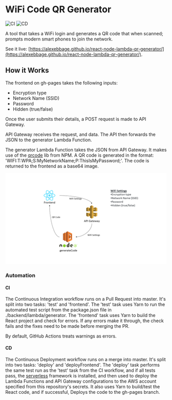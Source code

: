 # WiFi Code QR Generator
![CI](https://github.com/AlexEbbage/react-node-lambda-qr-generator/workflows/CI/badge.svg)
![CD](https://github.com/AlexEbbage/react-node-lambda-qr-generator/workflows/CD/badge.svg)

A tool that takes a WiFi login and generates a QR code that when scanned; prompts modern smart phones to join the network.

See it live: [https://alexebbage.github.io/react-node-lambda-qr-generator/](https://alexebbage.github.io/react-node-lambda-qr-generator/).

## How it Works
The frontend on gh-pages takes the following inputs:
- Encryption type
- Network Name (SSID)
- Password
- Hidden (true/false)  
  
Once the user submits their details, a POST request is made to API Gateway.

API Gateway receives the request, and data. The API then forwards the JSON to the generator Lambda Function.

The generator Lambda Function takes the JSON from API Gateway. It makes use of the [qrcode](https://www.npmjs.com/package/qrcode) lib from NPM. A QR code is generated in the format: 'WIFI:T:WPA;S:MyNetworkName;P:ThisIsMyPassword;'. The code is returned to the frontend as a base64 image.

![](https://raw.githubusercontent.com/AlexEbbage/react-node-lambda-qr-generator/master/documents/architecture.png)

### Automation
#### CI
The Continuous Integration workflow runs on a Pull Request into master. It's split into two tasks: 'test' and 'frontend'.
The 'test' task uses Yarn to run the automated test script from the package.json file in ./backend/lambda/generator.
The 'frontend' task uses Yarn to build the React project and check for errors. If any errors make it through, the check fails and the fixes need to be made before merging the PR.

By default, GitHub Actions treats warnings as errors.

#### CD
The Continuous Deployment workflow runs on a merge into master. It's split into two tasks: 'deploy' and 'deployFrontend'.
The 'deploy' task performs the same test run as the 'test' task from the CI workflow, and if all tests pass, the [serverless](https://www.npmjs.com/package/serverless) framework is installed, and then used to deploy the Lambda Functions and API Gateway configurations to the AWS account specified from this repository's secrets.
It also uses Yarn to build/test the React code, and if successful, Deploys the code to the gh-pages branch.
